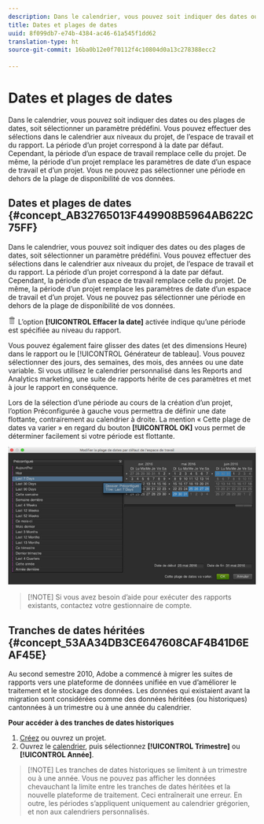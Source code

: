 ```yaml
---
description: Dans le calendrier, vous pouvez soit indiquer des dates ou des plages de dates, soit sélectionner un paramètre prédéfini. Vous pouvez effectuer des sélections dans le calendrier aux niveaux du projet, de l’espace de travail et du rapport. La période d’un projet correspond à la date par défaut. Cependant, la période d’un espace de travail remplace celle du projet. De même, la période d’un projet remplace les paramètres de date d’un espace de travail et d’un projet. Vous ne pouvez pas sélectionner une période en dehors de la plage de disponibilité de vos données.
title: Dates et plages de dates
uuid: 8f099db7-e74b-4384-ac46-61a545f1dd62
translation-type: ht
source-git-commit: 16ba0b12e0f70112f4c10804d0a13c278388ecc2

---
```



# Dates et plages de dates

Dans le calendrier, vous pouvez soit indiquer des dates ou des plages de dates, soit sélectionner un paramètre prédéfini. Vous pouvez effectuer des sélections dans le calendrier aux niveaux du projet, de l’espace de travail et du rapport. La période d’un projet correspond à la date par défaut. Cependant, la période d’un espace de travail remplace celle du projet. De même, la période d’un projet remplace les paramètres de date d’un espace de travail et d’un projet. Vous ne pouvez pas sélectionner une période en dehors de la plage de disponibilité de vos données.

## Dates et plages de dates {#concept_AB32765013F449908B5964AB622C75FF}

Dans le calendrier, vous pouvez soit indiquer des dates ou des plages de dates, soit sélectionner un paramètre prédéfini. Vous pouvez effectuer des sélections dans le calendrier aux niveaux du projet, de l’espace de travail et du rapport. La période d’un projet correspond à la date par défaut. Cependant, la période d’un espace de travail remplace celle du projet. De même, la période d’un projet remplace les paramètres de date d’un espace de travail et d’un projet. Vous ne pouvez pas sélectionner une période en dehors de la plage de disponibilité de vos données.

![](assets/Delete_Standard.png) L’option **[!UICONTROL Effacer la date]** activée indique qu’une période est spécifiée au niveau du rapport.

Vous pouvez également faire glisser des dates (et des dimensions Heure) dans le rapport ou le [!UICONTROL Générateur de tableau]. Vous pouvez sélectionner des jours, des semaines, des mois, des années ou une date variable. Si vous utilisez le calendrier personnalisé dans les Reports and Analytics marketing, une suite de rapports hérite de ces paramètres et met à jour le rapport en conséquence.

Lors de la sélection d’une période au cours de la création d’un projet, l’option Préconfigurée à gauche vous permettra de définir une date flottante, contrairement au calendrier à droite. La mention « Cette plage de dates va varier » en regard du bouton **[!UICONTROL OK]** vous permet de déterminer facilement si votre période est flottante.

![](assets/daterange.jpeg)

> [!NOTE] Si vous avez besoin d’aide pour exécuter des rapports existants, contactez votre gestionnaire de compte.

## Tranches de dates héritées {#concept_53AA34DB3CE647608CAF4B41D6EAF45E}

Au second semestre 2010, Adobe a commencé à migrer les suites de rapports vers une plateforme de données unifiée en vue d’améliorer le traitement et le stockage des données. Les données qui existaient avant la migration sont considérées comme des données héritées (ou historiques) cantonnées à un trimestre ou à une année du calendrier.

<!-- 

c_legacy_data.xml

 -->

**Pour accéder à des tranches de dates historiques**

1. [Créez](/help/analyze/ad-hoc-analysis/c-getting-started.md) ou ouvrez un projet.
1. Ouvrez le [calendrier](/help/analyze/ad-hoc-analysis/c-dates.md), puis sélectionnez **[!UICONTROL Trimestre]** ou **[!UICONTROL Année]**.

> [!NOTE] Les tranches de dates historiques se limitent à un trimestre ou à une année. Vous ne pouvez pas afficher les données chevauchant la limite entre les tranches de dates héritées et la nouvelle plateforme de traitement. Ceci entraînerait une erreur. En outre, les périodes s’appliquent uniquement au calendrier grégorien, et non aux calendriers personnalisés.

